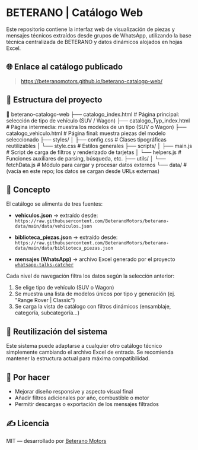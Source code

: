 # BETERANO | Catálogo Web

Este repositorio contiene la interfaz web de visualización de piezas y mensajes técnicos extraídos desde grupos de WhatsApp, utilizando la base técnica centralizada de BETERANO y datos dinámicos alojados en hojas Excel.

## 🌐 Enlace al catálogo publicado

> https://beteranomotors.github.io/beterano-catalogo-web/

## 📁 Estructura del proyecto

📁 beterano-catalogo-web
├── catalogo_index.html             # Página principal: selección de tipo de vehículo (SUV / Wagon)
├── catalogo_Typ_index.html        # Página intermedia: muestra los modelos de un tipo (SUV o Wagon)
├── catalogo_vehiculo.html         # Página final: muestra piezas del modelo seleccionado
├── styles/
│   ├── config.css                 # Clases tipográficas reutilizables
│   └── style.css                  # Estilos generales
├── scripts/
│   ├── main.js                    # Script de carga de filtros y renderizado de tarjetas
│   └── helpers.js                 # Funciones auxiliares de parsing, búsqueda, etc.
├── utils/
│   └── fetchData.js               # Módulo para cargar y procesar datos externos
└── data/                          # (vacía en este repo; los datos se cargan desde URLs externas)


## 🧠 Concepto

El catálogo se alimenta de tres fuentes:

- **vehiculos.json** → extraído desde:  
  `https://raw.githubusercontent.com/BeteranoMotors/beterano-data/main/data/vehiculos.json`
  
- **biblioteca_piezas.json** → extraído desde:  
  `https://raw.githubusercontent.com/BeteranoMotors/beterano-data/main/data/biblioteca_piezas.json`

- **mensajes (WhatsApp)** → archivo Excel generado por el proyecto [`whatsapp-talks-catcher`](https://github.com/BeteranoMotors/whatsapp-talks-catcher)

Cada nivel de navegación filtra los datos según la selección anterior:
1. Se elige tipo de vehículo (SUV o Wagon)
2. Se muestra una lista de modelos únicos por tipo y generación (ej. "Range Rover | Classic")
3. Se carga la vista de catálogo con filtros dinámicos (ensamblaje, categoría, subcategoría...)

## 🔁 Reutilización del sistema

Este sistema puede adaptarse a cualquier otro catálogo técnico simplemente cambiando el archivo Excel de entrada. Se recomienda mantener la estructura actual para máxima compatibilidad.

## 🔧 Por hacer

- Mejorar diseño responsive y aspecto visual final
- Añadir filtros adicionales por año, combustible o motor
- Permitir descargas o exportación de los mensajes filtrados

## ✍️ Licencia

MIT — desarrollado por [Beterano Motors](https://beteranomotors.github.io)
